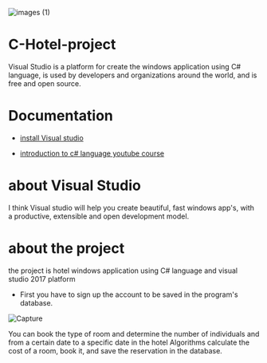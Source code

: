 ![images (1)](https://user-images.githubusercontent.com/80223613/120051011-a2a65780-c027-11eb-809d-14b22ab61b67.png)
# C-Hotel-project
Visual Studio is a platform for create the windows application using C# language,  is used by developers and organizations around the world, and is free and open source.

# Documentation
* [install Visual studio](https://developer.android.com/studio)

* [introduction to c# language youtube course](https://www.youtube.com/watch?v=pSiIHe2uZ2w&list=PLPV2KyIb3jR6ZkG8gZwJYSjnXxmfPAl51)

# about Visual Studio
I think Visual studio will help you create beautiful, fast windows app's, with a productive, extensible and open development model.

# about the project
the project is hotel windows application using C# language and visual studio 2017 platform  
* First you have to sign up the account to be saved in the program's database.

![Capture](https://user-images.githubusercontent.com/80223613/120052213-d6d04700-c02c-11eb-9a40-1e46d563feaf.PNG)

You can book the type of room and determine the number of individuals and from a certain date to a specific date in the hotel
Algorithms calculate the cost of a room, book it, and save the reservation in the database.
